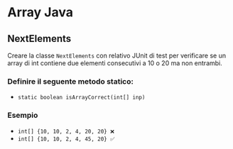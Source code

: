 # Array Java

## NextElements

Creare la classe `NextElements` con relativo JUnit di test per verificare se un array di int contiene due elementi consecutivi a 10 o 20 ma non entrambi.

### Definire il seguente metodo statico:

- `static boolean isArrayCorrect(int[] inp)`

### Esempio

- `int[] {10, 10, 2, 4, 20, 20} ❌`
- `int[] {10, 10, 2, 4, 45, 20} ✅`